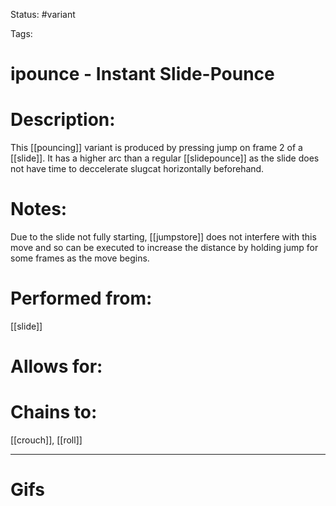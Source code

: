 Status: #variant

Tags: 

# ipounce - Instant Slide-Pounce

# Description:
This [[pouncing]] variant is produced by pressing jump on frame 2 of a [[slide]]. It has a higher arc than a regular [[slidepounce]] as the slide does not have time to deccelerate slugcat horizontally beforehand.

# Notes:
Due to the slide not fully starting, [[jumpstore]] does not interfere with this move and so can be executed to increase the distance by holding jump for some frames as the move begins.

# Performed from:
[[slide]]

# Allows for:


# Chains to:
[[crouch]], [[roll]]

___
# Gifs
